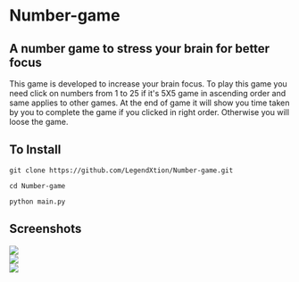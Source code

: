 # Number-game
## A number game to stress your brain for better focus

<p>This game is developed to increase your brain focus. To play this game you need click on numbers from 1 to 25 if it's 5X5 game in ascending order and same applies to other games. At the end of game it will show you time taken by you to complete the game if you clicked in right order. Otherwise you will loose the game.</p>

## To Install
```
git clone https://github.com/LegendXtion/Number-game.git
```
```
cd Number-game
```
```
python main.py
```

## Screenshots
<img src="https://i.ibb.co/vd0JcSz/game-2.png">
<br />

<img src="https://i.ibb.co/rFbBNg0/game.png">
<br />

<img src="https://i.ibb.co/Z125sc0/game-3.png">
<br />


